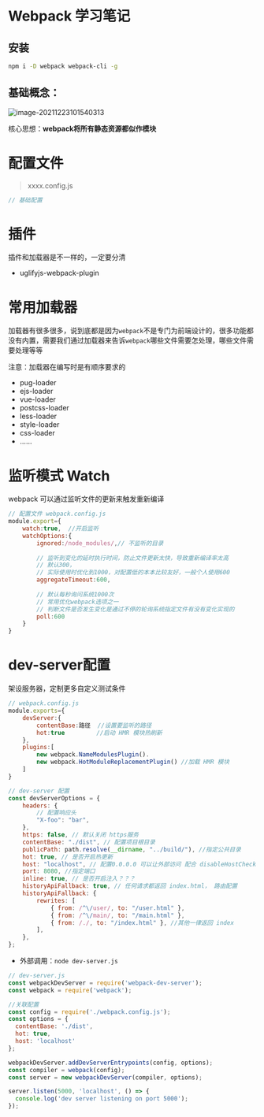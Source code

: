 # Webpack 学习笔记

## 安装

```bash
npm i -D webpack webpack-cli -g
```





## 基础概念：

![image-20211223101540313](https://gitee.com/capsion/markdown-image/raw/master/image/202112231015869.png)



核心思想：**webpack将所有静态资源都似作模块**



# 配置文件

> xxxx.config.js

```js
// 基础配置
```



# 插件

插件和加载器是不一样的，一定要分清

- uglifyjs-webpack-plugin

# 常用加载器

加载器有很多很多，说到底都是因为`webpack`不是专门为前端设计的，很多功能都没有内置，需要我们通过加载器来告诉`webpack`哪些文件需要怎处理，哪些文件需要处理等等

注意：加载器在编写时是有顺序要求的

- pug-loader          
- ejs-loader    
- vue-loader       
- postcss-loader
- less-loader
- style-loader
- css-loader
- ......

# 监听模式  Watch

webpack 可以通过监听文件的更新来触发重新编译

```js
// 配置文件 webpack.config.js
module.export={
    watch:true,  //开启监听
    watchOptions:{
        ignored:/node_modules/,// 不监听的目录
        
        // 监听到变化的延时执行时间，防止文件更新太快，导致重新编译率太高
        // 默认300，
        // 实际使用时优化到1000，对配置低的本本比较友好，一般个人使用600
        aggregateTimeout:600,
        
        // 默认每秒询问系统1000次
        // 常用优化webpack选项之一
        // 判断文件是否发生变化是通过不停的轮询系统指定文件有没有变化实现的
        poll:600 
    }
}
```



# dev-server配置

架设服务器，定制更多自定义测试条件

```js
// webpack.config.js
module.exports={
    devServer:{
        contentBase:路径	//设置要监听的路径
        hot:true		 //启动 HMR 模块热刷新
    },
    plugins:[
        new webpack.NameModulesPlugin().
        new webpack.HotModuleReplacementPlugin() //加载 HMR 模块
    ]
}

// dev-server 配置
const devServerOptions = {
    headers: {
        // 配置响应头
        "X-foo": "bar",
    },
    https: false, // 默认关闭 https服务
    contentBase: "./dist", // 配置项目根目录
    publicPath: path.resolve(__dirname, "../build/"), //指定公共目录
    hot: true, // 是否开启热更新
    host: "localhost", // 配置0.0.0.0 可以让外部访问 配合 disableHostCheck:true
    port: 8080, //指定端口
    inline: true, // 是否开启注入？？？
    historyApiFallback: true, // 任何请求都返回 index.html， 路由配置
    historyApiFallback: {
        rewrites: [
            { from: /^\/user/, to: "/user.html" },
            { from: /^\/main/, to: "/main.html" },
            { from: /./, to: "/index.html" }, //其他一律返回 index
        ],
    },
};
```



- 外部调用：`node dev-server.js`

```js
// dev-server.js
const webpackDevServer = require('webpack-dev-server');
const webpack = require('webpack');

//关联配置
const config = require('./webpack.config.js'); 
const options = {
  contentBase: './dist',
  hot: true,
  host: 'localhost'
};

webpackDevServer.addDevServerEntrypoints(config, options);
const compiler = webpack(config);
const server = new webpackDevServer(compiler, options);

server.listen(5000, 'localhost', () => {
  console.log('dev server listening on port 5000');
});
```

